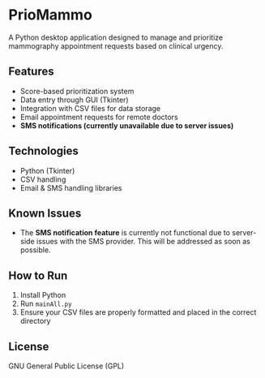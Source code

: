 # PrioMammo

A Python desktop application designed to manage and prioritize mammography appointment requests based on clinical urgency.

## Features
- Score-based prioritization system
- Data entry through GUI (Tkinter)
- Integration with CSV files for data storage
- Email appointment requests for remote doctors
- **SMS notifications (currently unavailable due to server issues)**

## Technologies
- Python (Tkinter)
- CSV handling
- Email & SMS handling libraries

## Known Issues
- The **SMS notification feature** is currently not functional due to server-side issues with the SMS provider. This will be addressed as soon as possible.

## How to Run
1. Install Python
2. Run `mainAll.py`
3. Ensure your CSV files are properly formatted and placed in the correct directory

## License
GNU General Public License (GPL) 
